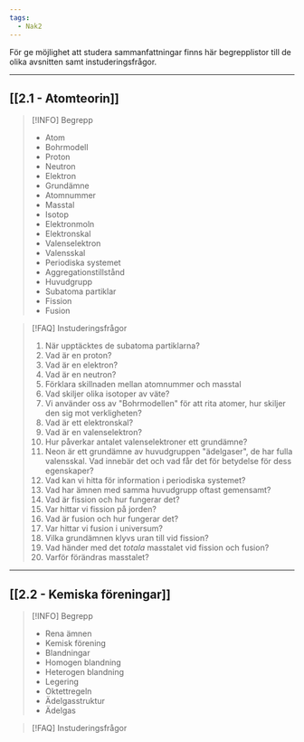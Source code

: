 ```yaml
---
tags:
  - Nak2
---
```


För ge möjlighet att studera sammanfattningar finns här begrepplistor till de olika avsnitten samt instuderingsfrågor.

---

## [[2.1 - Atomteorin]]

>[!INFO] Begrepp
>- Atom
>- Bohrmodell
>- Proton
>- Neutron
>- Elektron
>- Grundämne
>- Atomnummer
>- Masstal
>- Isotop
>- Elektronmoln
>- Elektronskal
>- Valenselektron
>- Valensskal
>- Periodiska systemet
>- Aggregationstillstånd
>- Huvudgrupp
>- Subatoma partiklar
>- Fission
>- Fusion


>[!FAQ] Instuderingsfrågor
>1. När upptäcktes de subatoma partiklarna?
>2.  Vad är en proton?
>3. Vad är en elektron?
>4. Vad är en neutron?
>5. Förklara skillnaden mellan atomnummer och masstal
>6. Vad skiljer olika isotoper av väte?
>7. Vi använder oss av "Bohrmodellen" för att rita atomer, hur skiljer den sig mot verkligheten?
>8. Vad är ett elektronskal?
>9. Vad är en valenselektron?
>10. Hur påverkar antalet valenselektroner ett grundämne?
>11. Neon är ett grundämne av huvudgruppen "ädelgaser", de har fulla valensskal. Vad innebär det och vad får det för betydelse för dess egenskaper?
>12. Vad kan vi hitta för information i periodiska systemet?
>13. Vad har ämnen med samma huvudgrupp oftast gemensamt?
>14. Vad är fission och hur fungerar det?
>15. Var hittar vi fission på jorden?
>16. Vad är fusion och hur fungerar det?
>17. Var hittar vi fusion i universum?
>18. Vilka grundämnen klyvs uran till vid fission?
>19. Vad händer med det *totala* masstalet vid fission och fusion?
>20. Varför förändras masstalet?



---

## [[2.2 - Kemiska föreningar]]


>[!INFO] Begrepp
>- Rena ämnen
>- Kemisk förening
>- Blandningar
>- Homogen blandning
>- Heterogen blandning
>- Legering
>- Oktettregeln
>- Ädelgasstruktur
>- Ädelgas


>[!FAQ] Instuderingsfrågor